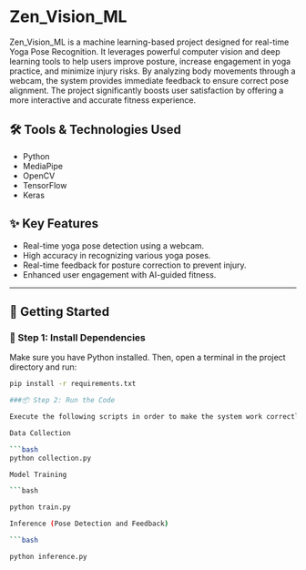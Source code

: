 # Zen_Vision_ML

Zen_Vision_ML is a machine learning-based project designed for real-time Yoga Pose Recognition. It leverages powerful computer vision and deep learning tools to help users improve posture, increase engagement in yoga practice, and minimize injury risks. By analyzing body movements through a webcam, the system provides immediate feedback to ensure correct pose alignment. The project significantly boosts user satisfaction by offering a more interactive and accurate fitness experience.

## 🛠️ Tools & Technologies Used

- Python  
- MediaPipe  
- OpenCV  
- TensorFlow  
- Keras  

## ✨ Key Features

- Real-time yoga pose detection using a webcam.
- High accuracy in recognizing various yoga poses.
- Real-time feedback for posture correction to prevent injury.
- Enhanced user engagement with AI-guided fitness.

---

## 🚀 Getting Started

### 🔧 Step 1: Install Dependencies

Make sure you have Python installed. Then, open a terminal in the project directory and run:

```bash
pip install -r requirements.txt

###📦 Step 2: Run the Code

Execute the following scripts in order to make the system work correctly:

Data Collection

```bash
python collection.py

Model Training

```bash

python train.py

Inference (Pose Detection and Feedback)

```bash

python inference.py


